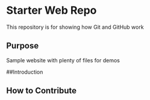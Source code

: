 # Starter Web Repo

This repository is for showing how Git and GitHub work

## Purpose

Sample website with plenty of files for demos

##Introduction

## How to Contribute